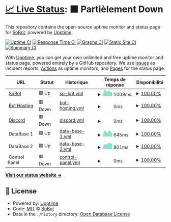 # [📈 Live Status](https://SoBot.github.io/Uptime): <!--live status--> **🟧 Partièlement Down**

This repository contains the open-source uptime monitor and status page for [SoBot](https://SoBot.github.io/Uptime), powered by [Upptime](https://github.com/upptime/upptime).

[![Uptime CI](https://github.com/SoBot/Uptime/workflows/Uptime%20CI/badge.svg)](https://github.com/upptime/upptime/actions?query=workflow%3A%22Uptime+CI%22)
[![Response Time CI](https://github.com/SoBot/Uptime/workflows/Response%20Time%20CI/badge.svg)](https://github.com/upptime/upptime/actions?query=workflow%3A%22Response+Time+CI%22)
[![Graphs CI](https://github.com/SoBot/Uptime/workflows/Graphs%20CI/badge.svg)](https://github.com/upptime/upptime/actions?query=workflow%3A%22Graphs+CI%22)
[![Static Site CI](https://github.com/SoBot/Uptime/workflows/Static%20Site%20CI/badge.svg)](https://github.com/upptime/upptime/actions?query=workflow%3A%22Static+Site+CI%22)
[![Summary CI](https://github.com/SoBot/Uptime/workflows/Summary%20CI/badge.svg)](https://github.com/upptime/upptime/actions?query=workflow%3A%22Summary+CI%22)

With [Upptime](https://upptime.js.org), you can get your own unlimited and free uptime monitor and status page, powered entirely by a GitHub repository. We use [Issues](https://github.com/SoBot/Uptime/issues) as incident reports, [Actions](https://github.com/SoBot/Uptime/actions) as uptime monitors, and [Pages](https://SoBot.github.io/Uptime) for the status page.

<!--start: status pages-->
<!-- This summary is generated by Upptime (https://github.com/upptime/upptime) -->
<!-- Do not edit this manually, your changes will be overwritten -->
<!-- prettier-ignore -->
| URL | Statut | Historique | Temps de réponse | Disponibilité |
| --- | ------ | ------- | ------------- | ------ |
| <img alt="" src="https://favicons.githubusercontent.com/sobot.fr" height="13"> [SoBot](https://sobot.fr) | 🟩 Up | [so-bot.yml](https://github.com/MattiaPARRINELLO/Uptime/commits/HEAD/history/so-bot.yml) | <details><summary><img alt="Graphique du temps de réponse" src="./graphs/so-bot/response-time-week.png" height="20"> 1009ms</summary><br><a href="https://MattiaPARRINELLO.github.io/Uptime/history/so-bot"><img alt="Temps de réponse 1078" src="https://img.shields.io/endpoint?url=https%3A%2F%2Fraw.githubusercontent.com%2FMattiaPARRINELLO%2FUptime%2FHEAD%2Fapi%2Fso-bot%2Fresponse-time.json"></a><br><a href="https://MattiaPARRINELLO.github.io/Uptime/history/so-bot"><img alt="Temps de réponse des 24 dérnières heures 1004" src="https://img.shields.io/endpoint?url=https%3A%2F%2Fraw.githubusercontent.com%2FMattiaPARRINELLO%2FUptime%2FHEAD%2Fapi%2Fso-bot%2Fresponse-time-day.json"></a><br><a href="https://MattiaPARRINELLO.github.io/Uptime/history/so-bot"><img alt="Temps de réponse des 7 dérniers jours 1009" src="https://img.shields.io/endpoint?url=https%3A%2F%2Fraw.githubusercontent.com%2FMattiaPARRINELLO%2FUptime%2FHEAD%2Fapi%2Fso-bot%2Fresponse-time-week.json"></a><br><a href="https://MattiaPARRINELLO.github.io/Uptime/history/so-bot"><img alt="Temps de réponse des 30 dérniers jour 1049" src="https://img.shields.io/endpoint?url=https%3A%2F%2Fraw.githubusercontent.com%2FMattiaPARRINELLO%2FUptime%2FHEAD%2Fapi%2Fso-bot%2Fresponse-time-month.json"></a><br><a href="https://MattiaPARRINELLO.github.io/Uptime/history/so-bot"><img alt="Temps de réponse de cette année 1133" src="https://img.shields.io/endpoint?url=https%3A%2F%2Fraw.githubusercontent.com%2FMattiaPARRINELLO%2FUptime%2FHEAD%2Fapi%2Fso-bot%2Fresponse-time-year.json"></a></details> | <details><summary><a href="https://MattiaPARRINELLO.github.io/Uptime/history/so-bot">100.00%</a></summary><a href="https://MattiaPARRINELLO.github.io/Uptime/history/so-bot"><img alt="Disponibilité 100.00%" src="https://img.shields.io/endpoint?url=https%3A%2F%2Fraw.githubusercontent.com%2FMattiaPARRINELLO%2FUptime%2FHEAD%2Fapi%2Fso-bot%2Fuptime.json"></a><br><a href="https://MattiaPARRINELLO.github.io/Uptime/history/so-bot"><img alt="Disponibilité des 24 dérnières heures 100.00%" src="https://img.shields.io/endpoint?url=https%3A%2F%2Fraw.githubusercontent.com%2FMattiaPARRINELLO%2FUptime%2FHEAD%2Fapi%2Fso-bot%2Fuptime-day.json"></a><br><a href="https://MattiaPARRINELLO.github.io/Uptime/history/so-bot"><img alt="Disponibilité des 7 dérnières jours 100.00%" src="https://img.shields.io/endpoint?url=https%3A%2F%2Fraw.githubusercontent.com%2FMattiaPARRINELLO%2FUptime%2FHEAD%2Fapi%2Fso-bot%2Fuptime-week.json"></a><br><a href="https://MattiaPARRINELLO.github.io/Uptime/history/so-bot"><img alt="Disponibilité des 7 dérnières jours 100.00%" src="https://img.shields.io/endpoint?url=https%3A%2F%2Fraw.githubusercontent.com%2FMattiaPARRINELLO%2FUptime%2FHEAD%2Fapi%2Fso-bot%2Fuptime-month.json"></a><br><a href="https://MattiaPARRINELLO.github.io/Uptime/history/so-bot"><img alt="Disponibilité de cette année 100.00%" src="https://img.shields.io/endpoint?url=https%3A%2F%2Fraw.githubusercontent.com%2FMattiaPARRINELLO%2FUptime%2FHEAD%2Fapi%2Fso-bot%2Fuptime-year.json"></a></details>
| <img alt="" src="https://favicons.githubusercontent.com/sobot.ddns.net" height="13"> [Bot Hosting](http://sobot.ddns.net) | 🟥 Down | [bot-hosting.yml](https://github.com/MattiaPARRINELLO/Uptime/commits/HEAD/history/bot-hosting.yml) | <details><summary><img alt="Graphique du temps de réponse" src="./graphs/bot-hosting/response-time-week.png" height="20"> 0ms</summary><br><a href="https://MattiaPARRINELLO.github.io/Uptime/history/bot-hosting"><img alt="Temps de réponse 265" src="https://img.shields.io/endpoint?url=https%3A%2F%2Fraw.githubusercontent.com%2FMattiaPARRINELLO%2FUptime%2FHEAD%2Fapi%2Fbot-hosting%2Fresponse-time.json"></a><br><a href="https://MattiaPARRINELLO.github.io/Uptime/history/bot-hosting"><img alt="Temps de réponse des 24 dérnières heures 0" src="https://img.shields.io/endpoint?url=https%3A%2F%2Fraw.githubusercontent.com%2FMattiaPARRINELLO%2FUptime%2FHEAD%2Fapi%2Fbot-hosting%2Fresponse-time-day.json"></a><br><a href="https://MattiaPARRINELLO.github.io/Uptime/history/bot-hosting"><img alt="Temps de réponse des 7 dérniers jours 0" src="https://img.shields.io/endpoint?url=https%3A%2F%2Fraw.githubusercontent.com%2FMattiaPARRINELLO%2FUptime%2FHEAD%2Fapi%2Fbot-hosting%2Fresponse-time-week.json"></a><br><a href="https://MattiaPARRINELLO.github.io/Uptime/history/bot-hosting"><img alt="Temps de réponse des 30 dérniers jour 0" src="https://img.shields.io/endpoint?url=https%3A%2F%2Fraw.githubusercontent.com%2FMattiaPARRINELLO%2FUptime%2FHEAD%2Fapi%2Fbot-hosting%2Fresponse-time-month.json"></a><br><a href="https://MattiaPARRINELLO.github.io/Uptime/history/bot-hosting"><img alt="Temps de réponse de cette année 0" src="https://img.shields.io/endpoint?url=https%3A%2F%2Fraw.githubusercontent.com%2FMattiaPARRINELLO%2FUptime%2FHEAD%2Fapi%2Fbot-hosting%2Fresponse-time-year.json"></a></details> | <details><summary><a href="https://MattiaPARRINELLO.github.io/Uptime/history/bot-hosting">100.00%</a></summary><a href="https://MattiaPARRINELLO.github.io/Uptime/history/bot-hosting"><img alt="Disponibilité 100.00%" src="https://img.shields.io/endpoint?url=https%3A%2F%2Fraw.githubusercontent.com%2FMattiaPARRINELLO%2FUptime%2FHEAD%2Fapi%2Fbot-hosting%2Fuptime.json"></a><br><a href="https://MattiaPARRINELLO.github.io/Uptime/history/bot-hosting"><img alt="Disponibilité des 24 dérnières heures 100.00%" src="https://img.shields.io/endpoint?url=https%3A%2F%2Fraw.githubusercontent.com%2FMattiaPARRINELLO%2FUptime%2FHEAD%2Fapi%2Fbot-hosting%2Fuptime-day.json"></a><br><a href="https://MattiaPARRINELLO.github.io/Uptime/history/bot-hosting"><img alt="Disponibilité des 7 dérnières jours 100.00%" src="https://img.shields.io/endpoint?url=https%3A%2F%2Fraw.githubusercontent.com%2FMattiaPARRINELLO%2FUptime%2FHEAD%2Fapi%2Fbot-hosting%2Fuptime-week.json"></a><br><a href="https://MattiaPARRINELLO.github.io/Uptime/history/bot-hosting"><img alt="Disponibilité des 7 dérnières jours 100.00%" src="https://img.shields.io/endpoint?url=https%3A%2F%2Fraw.githubusercontent.com%2FMattiaPARRINELLO%2FUptime%2FHEAD%2Fapi%2Fbot-hosting%2Fuptime-month.json"></a><br><a href="https://MattiaPARRINELLO.github.io/Uptime/history/bot-hosting"><img alt="Disponibilité de cette année 100.00%" src="https://img.shields.io/endpoint?url=https%3A%2F%2Fraw.githubusercontent.com%2FMattiaPARRINELLO%2FUptime%2FHEAD%2Fapi%2Fbot-hosting%2Fuptime-year.json"></a></details>
| <img alt="" src="https://favicons.githubusercontent.com/discord.sobot.fr" height="13"> [Discord](https://discord.sobot.fr) | 🟥 Down | [discord.yml](https://github.com/MattiaPARRINELLO/Uptime/commits/HEAD/history/discord.yml) | <details><summary><img alt="Graphique du temps de réponse" src="./graphs/discord/response-time-week.png" height="20"> 0ms</summary><br><a href="https://MattiaPARRINELLO.github.io/Uptime/history/discord"><img alt="Temps de réponse 1039" src="https://img.shields.io/endpoint?url=https%3A%2F%2Fraw.githubusercontent.com%2FMattiaPARRINELLO%2FUptime%2FHEAD%2Fapi%2Fdiscord%2Fresponse-time.json"></a><br><a href="https://MattiaPARRINELLO.github.io/Uptime/history/discord"><img alt="Temps de réponse des 24 dérnières heures 0" src="https://img.shields.io/endpoint?url=https%3A%2F%2Fraw.githubusercontent.com%2FMattiaPARRINELLO%2FUptime%2FHEAD%2Fapi%2Fdiscord%2Fresponse-time-day.json"></a><br><a href="https://MattiaPARRINELLO.github.io/Uptime/history/discord"><img alt="Temps de réponse des 7 dérniers jours 0" src="https://img.shields.io/endpoint?url=https%3A%2F%2Fraw.githubusercontent.com%2FMattiaPARRINELLO%2FUptime%2FHEAD%2Fapi%2Fdiscord%2Fresponse-time-week.json"></a><br><a href="https://MattiaPARRINELLO.github.io/Uptime/history/discord"><img alt="Temps de réponse des 30 dérniers jour 0" src="https://img.shields.io/endpoint?url=https%3A%2F%2Fraw.githubusercontent.com%2FMattiaPARRINELLO%2FUptime%2FHEAD%2Fapi%2Fdiscord%2Fresponse-time-month.json"></a><br><a href="https://MattiaPARRINELLO.github.io/Uptime/history/discord"><img alt="Temps de réponse de cette année 1015" src="https://img.shields.io/endpoint?url=https%3A%2F%2Fraw.githubusercontent.com%2FMattiaPARRINELLO%2FUptime%2FHEAD%2Fapi%2Fdiscord%2Fresponse-time-year.json"></a></details> | <details><summary><a href="https://MattiaPARRINELLO.github.io/Uptime/history/discord">100.00%</a></summary><a href="https://MattiaPARRINELLO.github.io/Uptime/history/discord"><img alt="Disponibilité 100.00%" src="https://img.shields.io/endpoint?url=https%3A%2F%2Fraw.githubusercontent.com%2FMattiaPARRINELLO%2FUptime%2FHEAD%2Fapi%2Fdiscord%2Fuptime.json"></a><br><a href="https://MattiaPARRINELLO.github.io/Uptime/history/discord"><img alt="Disponibilité des 24 dérnières heures 100.00%" src="https://img.shields.io/endpoint?url=https%3A%2F%2Fraw.githubusercontent.com%2FMattiaPARRINELLO%2FUptime%2FHEAD%2Fapi%2Fdiscord%2Fuptime-day.json"></a><br><a href="https://MattiaPARRINELLO.github.io/Uptime/history/discord"><img alt="Disponibilité des 7 dérnières jours 100.00%" src="https://img.shields.io/endpoint?url=https%3A%2F%2Fraw.githubusercontent.com%2FMattiaPARRINELLO%2FUptime%2FHEAD%2Fapi%2Fdiscord%2Fuptime-week.json"></a><br><a href="https://MattiaPARRINELLO.github.io/Uptime/history/discord"><img alt="Disponibilité des 7 dérnières jours 100.00%" src="https://img.shields.io/endpoint?url=https%3A%2F%2Fraw.githubusercontent.com%2FMattiaPARRINELLO%2FUptime%2FHEAD%2Fapi%2Fdiscord%2Fuptime-month.json"></a><br><a href="https://MattiaPARRINELLO.github.io/Uptime/history/discord"><img alt="Disponibilité de cette année 100.00%" src="https://img.shields.io/endpoint?url=https%3A%2F%2Fraw.githubusercontent.com%2FMattiaPARRINELLO%2FUptime%2FHEAD%2Fapi%2Fdiscord%2Fuptime-year.json"></a></details>
| <img alt="" src="https://favicons.githubusercontent.com/null" height="13"> DataBase 1 | 🟩 Up | [data-base-1.yml](https://github.com/MattiaPARRINELLO/Uptime/commits/HEAD/history/data-base-1.yml) | <details><summary><img alt="Graphique du temps de réponse" src="./graphs/data-base-1/response-time-week.png" height="20"> 645ms</summary><br><a href="https://MattiaPARRINELLO.github.io/Uptime/history/data-base-1"><img alt="Temps de réponse 724" src="https://img.shields.io/endpoint?url=https%3A%2F%2Fraw.githubusercontent.com%2FMattiaPARRINELLO%2FUptime%2FHEAD%2Fapi%2Fdata-base-1%2Fresponse-time.json"></a><br><a href="https://MattiaPARRINELLO.github.io/Uptime/history/data-base-1"><img alt="Temps de réponse des 24 dérnières heures 645" src="https://img.shields.io/endpoint?url=https%3A%2F%2Fraw.githubusercontent.com%2FMattiaPARRINELLO%2FUptime%2FHEAD%2Fapi%2Fdata-base-1%2Fresponse-time-day.json"></a><br><a href="https://MattiaPARRINELLO.github.io/Uptime/history/data-base-1"><img alt="Temps de réponse des 7 dérniers jours 645" src="https://img.shields.io/endpoint?url=https%3A%2F%2Fraw.githubusercontent.com%2FMattiaPARRINELLO%2FUptime%2FHEAD%2Fapi%2Fdata-base-1%2Fresponse-time-week.json"></a><br><a href="https://MattiaPARRINELLO.github.io/Uptime/history/data-base-1"><img alt="Temps de réponse des 30 dérniers jour 694" src="https://img.shields.io/endpoint?url=https%3A%2F%2Fraw.githubusercontent.com%2FMattiaPARRINELLO%2FUptime%2FHEAD%2Fapi%2Fdata-base-1%2Fresponse-time-month.json"></a><br><a href="https://MattiaPARRINELLO.github.io/Uptime/history/data-base-1"><img alt="Temps de réponse de cette année 722" src="https://img.shields.io/endpoint?url=https%3A%2F%2Fraw.githubusercontent.com%2FMattiaPARRINELLO%2FUptime%2FHEAD%2Fapi%2Fdata-base-1%2Fresponse-time-year.json"></a></details> | <details><summary><a href="https://MattiaPARRINELLO.github.io/Uptime/history/data-base-1">100.00%</a></summary><a href="https://MattiaPARRINELLO.github.io/Uptime/history/data-base-1"><img alt="Disponibilité 100.00%" src="https://img.shields.io/endpoint?url=https%3A%2F%2Fraw.githubusercontent.com%2FMattiaPARRINELLO%2FUptime%2FHEAD%2Fapi%2Fdata-base-1%2Fuptime.json"></a><br><a href="https://MattiaPARRINELLO.github.io/Uptime/history/data-base-1"><img alt="Disponibilité des 24 dérnières heures 100.00%" src="https://img.shields.io/endpoint?url=https%3A%2F%2Fraw.githubusercontent.com%2FMattiaPARRINELLO%2FUptime%2FHEAD%2Fapi%2Fdata-base-1%2Fuptime-day.json"></a><br><a href="https://MattiaPARRINELLO.github.io/Uptime/history/data-base-1"><img alt="Disponibilité des 7 dérnières jours 100.00%" src="https://img.shields.io/endpoint?url=https%3A%2F%2Fraw.githubusercontent.com%2FMattiaPARRINELLO%2FUptime%2FHEAD%2Fapi%2Fdata-base-1%2Fuptime-week.json"></a><br><a href="https://MattiaPARRINELLO.github.io/Uptime/history/data-base-1"><img alt="Disponibilité des 7 dérnières jours 100.00%" src="https://img.shields.io/endpoint?url=https%3A%2F%2Fraw.githubusercontent.com%2FMattiaPARRINELLO%2FUptime%2FHEAD%2Fapi%2Fdata-base-1%2Fuptime-month.json"></a><br><a href="https://MattiaPARRINELLO.github.io/Uptime/history/data-base-1"><img alt="Disponibilité de cette année 100.00%" src="https://img.shields.io/endpoint?url=https%3A%2F%2Fraw.githubusercontent.com%2FMattiaPARRINELLO%2FUptime%2FHEAD%2Fapi%2Fdata-base-1%2Fuptime-year.json"></a></details>
| <img alt="" src="https://favicons.githubusercontent.com/null" height="13"> DataBase 2 | 🟩 Up | [data-base-2.yml](https://github.com/MattiaPARRINELLO/Uptime/commits/HEAD/history/data-base-2.yml) | <details><summary><img alt="Graphique du temps de réponse" src="./graphs/data-base-2/response-time-week.png" height="20"> 801ms</summary><br><a href="https://MattiaPARRINELLO.github.io/Uptime/history/data-base-2"><img alt="Temps de réponse 828" src="https://img.shields.io/endpoint?url=https%3A%2F%2Fraw.githubusercontent.com%2FMattiaPARRINELLO%2FUptime%2FHEAD%2Fapi%2Fdata-base-2%2Fresponse-time.json"></a><br><a href="https://MattiaPARRINELLO.github.io/Uptime/history/data-base-2"><img alt="Temps de réponse des 24 dérnières heures 697" src="https://img.shields.io/endpoint?url=https%3A%2F%2Fraw.githubusercontent.com%2FMattiaPARRINELLO%2FUptime%2FHEAD%2Fapi%2Fdata-base-2%2Fresponse-time-day.json"></a><br><a href="https://MattiaPARRINELLO.github.io/Uptime/history/data-base-2"><img alt="Temps de réponse des 7 dérniers jours 801" src="https://img.shields.io/endpoint?url=https%3A%2F%2Fraw.githubusercontent.com%2FMattiaPARRINELLO%2FUptime%2FHEAD%2Fapi%2Fdata-base-2%2Fresponse-time-week.json"></a><br><a href="https://MattiaPARRINELLO.github.io/Uptime/history/data-base-2"><img alt="Temps de réponse des 30 dérniers jour 753" src="https://img.shields.io/endpoint?url=https%3A%2F%2Fraw.githubusercontent.com%2FMattiaPARRINELLO%2FUptime%2FHEAD%2Fapi%2Fdata-base-2%2Fresponse-time-month.json"></a><br><a href="https://MattiaPARRINELLO.github.io/Uptime/history/data-base-2"><img alt="Temps de réponse de cette année 836" src="https://img.shields.io/endpoint?url=https%3A%2F%2Fraw.githubusercontent.com%2FMattiaPARRINELLO%2FUptime%2FHEAD%2Fapi%2Fdata-base-2%2Fresponse-time-year.json"></a></details> | <details><summary><a href="https://MattiaPARRINELLO.github.io/Uptime/history/data-base-2">100.00%</a></summary><a href="https://MattiaPARRINELLO.github.io/Uptime/history/data-base-2"><img alt="Disponibilité 100.00%" src="https://img.shields.io/endpoint?url=https%3A%2F%2Fraw.githubusercontent.com%2FMattiaPARRINELLO%2FUptime%2FHEAD%2Fapi%2Fdata-base-2%2Fuptime.json"></a><br><a href="https://MattiaPARRINELLO.github.io/Uptime/history/data-base-2"><img alt="Disponibilité des 24 dérnières heures 100.00%" src="https://img.shields.io/endpoint?url=https%3A%2F%2Fraw.githubusercontent.com%2FMattiaPARRINELLO%2FUptime%2FHEAD%2Fapi%2Fdata-base-2%2Fuptime-day.json"></a><br><a href="https://MattiaPARRINELLO.github.io/Uptime/history/data-base-2"><img alt="Disponibilité des 7 dérnières jours 100.00%" src="https://img.shields.io/endpoint?url=https%3A%2F%2Fraw.githubusercontent.com%2FMattiaPARRINELLO%2FUptime%2FHEAD%2Fapi%2Fdata-base-2%2Fuptime-week.json"></a><br><a href="https://MattiaPARRINELLO.github.io/Uptime/history/data-base-2"><img alt="Disponibilité des 7 dérnières jours 100.00%" src="https://img.shields.io/endpoint?url=https%3A%2F%2Fraw.githubusercontent.com%2FMattiaPARRINELLO%2FUptime%2FHEAD%2Fapi%2Fdata-base-2%2Fuptime-month.json"></a><br><a href="https://MattiaPARRINELLO.github.io/Uptime/history/data-base-2"><img alt="Disponibilité de cette année 100.00%" src="https://img.shields.io/endpoint?url=https%3A%2F%2Fraw.githubusercontent.com%2FMattiaPARRINELLO%2FUptime%2FHEAD%2Fapi%2Fdata-base-2%2Fuptime-year.json"></a></details>
| <img alt="" src="https://favicons.githubusercontent.com/null" height="13"> Control Panel | 🟥 Down | [control-panel.yml](https://github.com/MattiaPARRINELLO/Uptime/commits/HEAD/history/control-panel.yml) | <details><summary><img alt="Graphique du temps de réponse" src="./graphs/control-panel/response-time-week.png" height="20"> 0ms</summary><br><a href="https://MattiaPARRINELLO.github.io/Uptime/history/control-panel"><img alt="Temps de réponse 599" src="https://img.shields.io/endpoint?url=https%3A%2F%2Fraw.githubusercontent.com%2FMattiaPARRINELLO%2FUptime%2FHEAD%2Fapi%2Fcontrol-panel%2Fresponse-time.json"></a><br><a href="https://MattiaPARRINELLO.github.io/Uptime/history/control-panel"><img alt="Temps de réponse des 24 dérnières heures 0" src="https://img.shields.io/endpoint?url=https%3A%2F%2Fraw.githubusercontent.com%2FMattiaPARRINELLO%2FUptime%2FHEAD%2Fapi%2Fcontrol-panel%2Fresponse-time-day.json"></a><br><a href="https://MattiaPARRINELLO.github.io/Uptime/history/control-panel"><img alt="Temps de réponse des 7 dérniers jours 0" src="https://img.shields.io/endpoint?url=https%3A%2F%2Fraw.githubusercontent.com%2FMattiaPARRINELLO%2FUptime%2FHEAD%2Fapi%2Fcontrol-panel%2Fresponse-time-week.json"></a><br><a href="https://MattiaPARRINELLO.github.io/Uptime/history/control-panel"><img alt="Temps de réponse des 30 dérniers jour 0" src="https://img.shields.io/endpoint?url=https%3A%2F%2Fraw.githubusercontent.com%2FMattiaPARRINELLO%2FUptime%2FHEAD%2Fapi%2Fcontrol-panel%2Fresponse-time-month.json"></a><br><a href="https://MattiaPARRINELLO.github.io/Uptime/history/control-panel"><img alt="Temps de réponse de cette année 591" src="https://img.shields.io/endpoint?url=https%3A%2F%2Fraw.githubusercontent.com%2FMattiaPARRINELLO%2FUptime%2FHEAD%2Fapi%2Fcontrol-panel%2Fresponse-time-year.json"></a></details> | <details><summary><a href="https://MattiaPARRINELLO.github.io/Uptime/history/control-panel">100.00%</a></summary><a href="https://MattiaPARRINELLO.github.io/Uptime/history/control-panel"><img alt="Disponibilité 100.00%" src="https://img.shields.io/endpoint?url=https%3A%2F%2Fraw.githubusercontent.com%2FMattiaPARRINELLO%2FUptime%2FHEAD%2Fapi%2Fcontrol-panel%2Fuptime.json"></a><br><a href="https://MattiaPARRINELLO.github.io/Uptime/history/control-panel"><img alt="Disponibilité des 24 dérnières heures 100.00%" src="https://img.shields.io/endpoint?url=https%3A%2F%2Fraw.githubusercontent.com%2FMattiaPARRINELLO%2FUptime%2FHEAD%2Fapi%2Fcontrol-panel%2Fuptime-day.json"></a><br><a href="https://MattiaPARRINELLO.github.io/Uptime/history/control-panel"><img alt="Disponibilité des 7 dérnières jours 100.00%" src="https://img.shields.io/endpoint?url=https%3A%2F%2Fraw.githubusercontent.com%2FMattiaPARRINELLO%2FUptime%2FHEAD%2Fapi%2Fcontrol-panel%2Fuptime-week.json"></a><br><a href="https://MattiaPARRINELLO.github.io/Uptime/history/control-panel"><img alt="Disponibilité des 7 dérnières jours 100.00%" src="https://img.shields.io/endpoint?url=https%3A%2F%2Fraw.githubusercontent.com%2FMattiaPARRINELLO%2FUptime%2FHEAD%2Fapi%2Fcontrol-panel%2Fuptime-month.json"></a><br><a href="https://MattiaPARRINELLO.github.io/Uptime/history/control-panel"><img alt="Disponibilité de cette année 100.00%" src="https://img.shields.io/endpoint?url=https%3A%2F%2Fraw.githubusercontent.com%2FMattiaPARRINELLO%2FUptime%2FHEAD%2Fapi%2Fcontrol-panel%2Fuptime-year.json"></a></details>

<!--end: status pages-->

[**Visit our status website →**](https://SoBot.github.io/Uptime)

## 📄 License

- Powered by: [Upptime](https://github.com/upptime/upptime)
- Code: [MIT](./LICENSE) © [SoBot](https://SoBot.github.io/Uptime)
- Data in the `./history` directory: [Open Database License](https://opendatacommons.org/licenses/odbl/1-0/)
